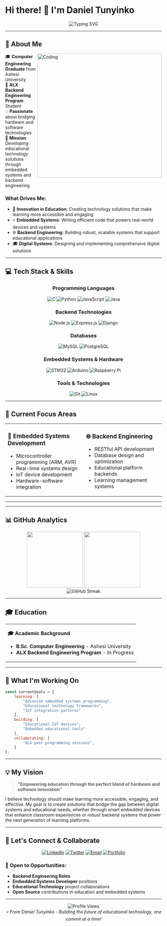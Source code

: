 # Hi there! 👋 I'm Daniel Tunyinko

<div align="center">
  <img src="https://readme-typing-svg.herokuapp.com?font=Fira+Code&pause=1000&color=2E96F7&center=true&vCenter=true&width=435&lines=Computer+Engineering+Graduate;ALX+Backend+Engineering+Student;Embedded+Systems+Enthusiast;EdTech+Solutions+Developer" alt="Typing SVG" />
</div>

---

## 🚀 About Me

<img align="right" alt="Coding" width="400" src="https://cdn.dribbble.com/users/1162077/screenshots/3848914/programmer.gif">

🎓 **Computer Engineering Graduate** from Ashesi University  
🔧 **ALX Backend Engineering Program** Student  
💡 **Passionate** about bridging hardware and software technologies  
🎯 **Mission**: Developing educational technology solutions through embedded systems and backend engineering

### What Drives Me:
- 🔬 **Innovation in Education**: Creating technology solutions that make learning more accessible and engaging
- ⚡ **Embedded Systems**: Writing efficient code that powers real-world devices and systems
- 🌐 **Backend Engineering**: Building robust, scalable systems that support educational applications
- 🎓 **Digital Systems**: Designing and implementing comprehensive digital solutions

---

## 💻 Tech Stack & Skills

<div align="center">

### Programming Languages
![C](https://img.shields.io/badge/C-00599C?style=for-the-badge&logo=c&logoColor=white)
![Python](https://img.shields.io/badge/Python-3776AB?style=for-the-badge&logo=python&logoColor=white)
![JavaScript](https://img.shields.io/badge/JavaScript-F7DF1E?style=for-the-badge&logo=javascript&logoColor=black)
![Java](https://img.shields.io/badge/Java-ED8B00?style=for-the-badge&logo=java&logoColor=white)

### Backend Technologies
![Node.js](https://img.shields.io/badge/Node.js-43853D?style=for-the-badge&logo=node.js&logoColor=white)
![Express.js](https://img.shields.io/badge/Express.js-404D59?style=for-the-badge)
![Django](https://img.shields.io/badge/Django-092E20?style=for-the-badge&logo=django&logoColor=white)


### Databases
![MySQL](https://img.shields.io/badge/MySQL-00000F?style=for-the-badge&logo=mysql&logoColor=white)
![PostgreSQL](https://img.shields.io/badge/PostgreSQL-316192?style=for-the-badge&logo=postgresql&logoColor=white)

### Embedded Systems & Hardware
![STM32](https://img.shields.io/badge/STM32-03234B?style=for-the-badge&logo=stmicroelectronics&logoColor=white)
![Arduino](https://img.shields.io/badge/Arduino-00979D?style=for-the-badge&logo=Arduino&logoColor=white)
![Raspberry Pi](https://img.shields.io/badge/Raspberry%20Pi-A22846?style=for-the-badge&logo=Raspberry%20Pi&logoColor=white)


### Tools & Technologies
![Git](https://img.shields.io/badge/Git-F05032?style=for-the-badge&logo=git&logoColor=white)
![Linux](https://img.shields.io/badge/Linux-FCC624?style=for-the-badge&logo=linux&logoColor=black)

</div>

---

## 🎯 Current Focus Areas

<table>
<tr>
<td width="50%">

### 🔧 Embedded Systems Development
- Microcontroller programming (ARM, AVR)
- Real-time systems design
- IoT device development
- Hardware-software integration
</td>
<td width="50%">

### 🌐 Backend Engineering
- RESTful API development
- Database design and optimization
- Educational platform backends
- Learning management systems

</td>
</tr>
</table>

---


---

## 📊 GitHub Analytics

<div align="center">
  <img height="180em" src="https://github-readme-stats.vercel.app/api?username=DAN6256&show_icons=true&theme=tokyonight&hide_border=true&count_private=false"/>
<img height="180em" src="https://github-readme-stats.vercel.app/api/top-langs/?username=DAN6256&layout=compact&langs_count=6&theme=tokyonight&hide_border=true"/>

</div>

<div align="center">
  <img src="https://github-readme-streak-stats.herokuapp.com/?user=DAN6256&theme=dark" alt="GitHub Streak" />
</div>

---

## 🎓 Education

<table>
<tr>
<td>

**🎓 Academic Background**
- **B.Sc. Computer Engineering** - Ashesi University
- **ALX Backend Engineering Program** - In Progress

</td>

</tr>
</table>

---

## 🌟 What I'm Working On

```javascript
const currentGoals = {
    learning: [
        "Advanced embedded systems programming",
        "Educational technology frameworks",
        "IoT integration patterns"
    ],
    building: [
        "Educational IoT devices",
        "Embedded educational tools"
    ],
    collaborating: [
        "ALX peer programming sessions",
    ]
};
```

---

## 💡 My Vision

> **"Empowering education through the perfect blend of hardware and software innovation"**

I believe technology should make learning more accessible, engaging, and effective. My goal is to create solutions that bridge the gap between digital systems and educational needs, whether through smart embedded devices that enhance classroom experiences or robust backend systems that power the next generation of learning platforms.

---

## 🤝 Let's Connect & Collaborate

<div align="center">

[![LinkedIn](https://img.shields.io/badge/LinkedIn-0077B5?style=for-the-badge&logo=linkedin&logoColor=white)](https://linkedin.com/in/daniel-tunyinko)
[![Twitter](https://img.shields.io/badge/Twitter-1DA1F2?style=for-the-badge&logo=twitter&logoColor=white)](https://twitter.com/tunyinko28015)
[![Email](https://img.shields.io/badge/Email-D14836?style=for-the-badge&logo=gmail&logoColor=white)](mailto:daniel.tunyinko@gmail.com)
[![Portfolio](https://img.shields.io/badge/Portfolio-000000?style=for-the-badge&logo=About.me&logoColor=white)](https://danielportfolio-fb7f1.web.app/)

</div>

### 🎯 Open to Opportunities:
- **Backend Engineering Roles** 
- **Embedded Systems Developer** positions
- **Educational Technology** project collaborations
- **Open Source** contributions in education and embedded systems

---

<div align="center">
  <img src="https://komarev.com/ghpvc/?username=DAN6256&label=Profile%20views&color=0e75b6&style=flat" alt="Profile Views" />
</div>

<div align="center">
  <i>⭐️ From Daniel Tunyinko - Building the future of educational technology, one commit at a time!</i>
</div>
